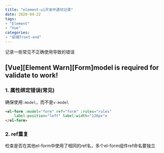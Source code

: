 ```yaml
---
title: "element-ui开发中遇坑记录"
date: 2020-04-22
tags:
- "Element"
- "Vue"
categories:
- "前端front-end"
---
```

记录一些常见不正确使用导致的错误
<!-- more -->
## [Vue][Element Warn][Form]model is required for validate to work!

### 1. 属性绑定错误(常见)
确保使用`:model`，而不是`v-model`
```html
<el-form :model="form" ref="form" :rules="rules"
    label-position="left" label-width="120px">
</el-form>
```
### 2. ref重复
检查是否在其他el-form中使用了相同的ref名，多个el-form组件ref命名要独立
